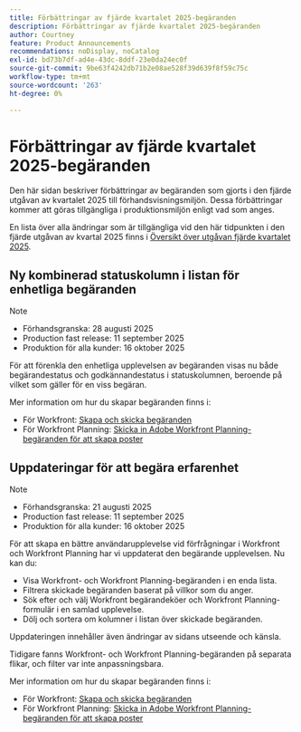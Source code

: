 ```yaml
---
title: Förbättringar av fjärde kvartalet 2025-begäranden
description: Förbättringar av fjärde kvartalet 2025-begäranden
author: Courtney
feature: Product Announcements
recommendations: noDisplay, noCatalog
exl-id: bd73b7df-ad4e-43dc-8ddf-23e0da24ec0f
source-git-commit: 9be63f4242db71b2e08ae528f39d639f8f59c75c
workflow-type: tm+mt
source-wordcount: '263'
ht-degree: 0%

---
```


# Förbättringar av fjärde kvartalet 2025-begäranden

Den här sidan beskriver förbättringar av begäranden som gjorts i den fjärde utgåvan av kvartalet 2025 till förhandsvisningsmiljön. Dessa förbättringar kommer att göras tillgängliga i produktionsmiljön enligt vad som anges.

En lista över alla ändringar som är tillgängliga vid den här tidpunkten i den fjärde utgåvan av kvartal 2025 finns i [Översikt över utgåvan fjärde kvartalet 2025](/help/quicksilver/product-announcements/product-releases/25-q4-release-activity/25-q4-release-overview.md).

## Ny kombinerad statuskolumn i listan för enhetliga begäranden

>[!NOTE]
>
>* Förhandsgranska: 28 augusti 2025
>* Production fast release: 11 september 2025
>* Produktion för alla kunder: 16 oktober 2025

För att förenkla den enhetliga upplevelsen av begäranden visas nu både begärandestatus och godkännandestatus i statuskolumnen, beroende på vilket som gäller för en viss begäran.

Mer information om hur du skapar begäranden finns i:

* För Workfront: [Skapa och skicka begäranden](/help/quicksilver/manage-work/requests/create-requests/create-submit-requests.md)
* För Workfront Planning: [Skicka in Adobe Workfront Planning-begäranden för att skapa poster](/help/quicksilver/planning/requests/submit-requests.md)

## Uppdateringar för att begära erfarenhet

>[!NOTE]
>
>* Förhandsgranska: 21 augusti 2025
>* Production fast release: 11 september 2025
>* Produktion för alla kunder: 16 oktober 2025

För att skapa en bättre användarupplevelse vid förfrågningar i Workfront och Workfront Planning har vi uppdaterat den begärande upplevelsen. Nu kan du:

* Visa Workfront- och Workfront Planning-begäranden i en enda lista.
* Filtrera skickade begäranden baserat på villkor som du anger.
* Sök efter och välj Workfront begärandeköer och Workfront Planning-formulär i en samlad upplevelse.
* Dölj och sortera om kolumner i listan över skickade begäranden.

Uppdateringen innehåller även ändringar av sidans utseende och känsla.

Tidigare fanns Workfront- och Workfront Planning-begäranden på separata flikar, och filter var inte anpassningsbara.

Mer information om hur du skapar begäranden finns i:

* För Workfront: [Skapa och skicka begäranden](/help/quicksilver/manage-work/requests/create-requests/create-submit-requests.md)
* För Workfront Planning: [Skicka in Adobe Workfront Planning-begäranden för att skapa poster](/help/quicksilver/planning/requests/submit-requests.md)
